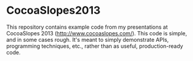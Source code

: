 CocoaSlopes2013
===============

This repository contains example code from my presentations at CocoaSlopes 2013 (http://www.cocoaslopes.com/). This code is simple, and in some cases rough. It's meant to simply demonstrate APIs, programming techniques, etc., rather than as useful, production-ready code.
